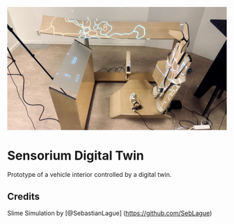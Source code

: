 ![Prototype](sensorium1.png?raw=true "Prototype")

# Sensorium Digital Twin

 Prototype of a vehicle interior controlled by a digital twin.

## Credits

Slime Simulation by [@SebastianLague] (https://github.com/SebLague)